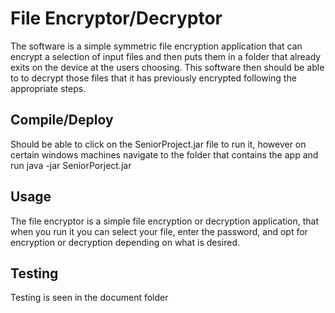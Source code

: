 # File Encryptor/Decryptor

The software is a simple symmetric file encryption application that can encrypt a selection of input files and then puts them in a folder that already exits on the device at the users choosing.
This software then should be able to to decrypt those files that it has previously encrypted following the appropriate steps.

## Compile/Deploy
Should be able to click on the SeniorProject.jar file to run it, however on certain windows machines navigate to the folder that contains the app and run java -jar SeniorPorject.jar

## Usage
The file encryptor is a simple file encryption or decryption application, that when you run it you can select your file, enter the password, and opt for encryption or decryption depending on what is desired.


## Testing
Testing is seen in the document folder
